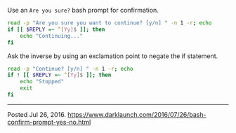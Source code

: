 Use an `Are you sure?` bash prompt for confirmation.

```sh
read -p "Are you sure you want to continue? [y/n] " -n 1 -r; echo
if [[ $REPLY =~ ^[Yy]$ ]]; then
    echo "Continuing..."
fi
```

Ask the inverse by using an exclamation point to negate the if statement.

```sh
read -p "Continue? [y/n] " -n 1 -r; echo
if ! [[ $REPLY =~ ^[Yy]$ ]]; then
    echo "Stopped"
    exit
fi
```

---


Posted Jul 26, 2016.
https://www.darklaunch.com/2016/07/26/bash-confirm-prompt-yes-no.html